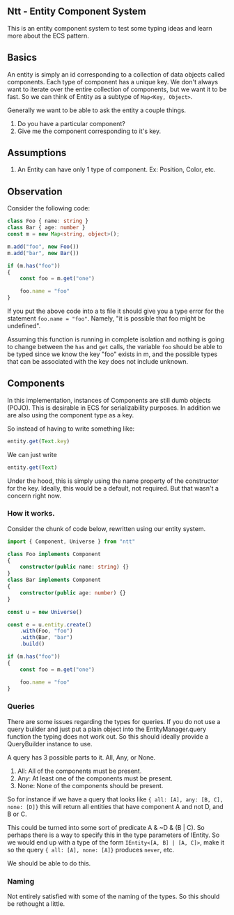 ## Ntt - Entity Component System

This is an entity component system to test some typing ideas and learn more about the ECS pattern.

## Basics

An entity is simply an id corresponding to a collection of data objects called components. Each type of component has a unique key. We don't always want to iterate over the entire collection of components, but we want it to be fast. So we can think of Entity as a subtype of `Map<Key, Object>`.

Generally we want to be able to ask the entity a couple things.

1. Do you have a particular component?
1. Give me the component corresponding to it's key.

## Assumptions

1. An Entity can have only 1 type of component. Ex: Position, Color, etc.

## Observation

Consider the following code:

```ts
class Foo { name: string }
class Bar { age: number }
const m = new Map<string, object>();

m.add("foo", new Foo())
m.add("bar", new Bar())

if (m.has("foo"))
{
    const foo = m.get("one")

    foo.name = "foo"
}
```

If you put the above code into a ts file it should give you a type error for the statement `foo.name = "foo"`. Namely, "it is possible that foo might be undefined".

Assuming this function is running in complete isolation and nothing is going to change between the `has` and `get` calls, the variable `foo` should be able to be typed since we know the key "foo" exists in m, and the possible types that can be associated with the key does not include unknown.

## Components

In this implementation, instances of Components are still dumb objects (POJO). This is desirable in ECS for serializability purposes. In addition we are also using the component type as a key.

So instead of having to write something like:

```ts
entity.get(Text.key)
```

We can just write

```ts
entity.get(Text)
```

Under the hood, this is simply using the name property of the constructor for the key. Ideally, this would be a default, not required. But that wasn't a concern right now.

### How it works.

Consider the chunk of code below, rewritten using our entity system.

```ts
import { Component, Universe } from "ntt"

class Foo implements Component
{
    constructor(public name: string) {}
}
class Bar implements Component
{
    constructor(public age: number) {}
}

const u = new Universe()

const e = u.entity.create()
    .with(Foo, "foo")
    .with(Bar, "bar")
    .build()

if (m.has("foo"))
{
    const foo = m.get("one")

    foo.name = "foo"
}
```

### **Queries**

There are some issues regarding the types for queries. If you do not use a query builder and just put a plain object into the EntityManager.query function the typing does not work out. So this should ideally provide a QueryBuilder instance to use.

A query has 3 possible parts to it. All, Any, or None.

1. All: All of the components must be present.
2. Any: At least one of the components must be present.
3. None: None of the components should be present.

So for instance if we have a query that looks like `{ all: [A], any: [B, C], none: [D]}` this will return all entities that have component A and not D, and B or C.

This could be turned into some sort of predicate A & ~D & (B | C). So perhaps there is a way to specify this in the type parameters of IEntity. So we would end up with a type of the form `IEntity<[A, B] | [A, C]>`, make it so the query `{ all: [A], none: [A]}` produces `never`, etc.

We should be able to do this.

### **Naming**

Not entirely satisfied with some of the naming of the types. So this should be rethought a little.


